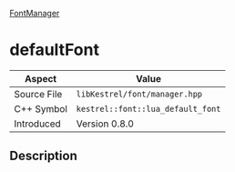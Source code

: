 [FontManager](index.md)
# defaultFont
| Aspect | Value |
| --- | --- |
| Source File | `libKestrel/font/manager.hpp` |
| C++ Symbol | `kestrel::font::lua_default_font` |
| Introduced | Version 0.8.0 |
## Description
